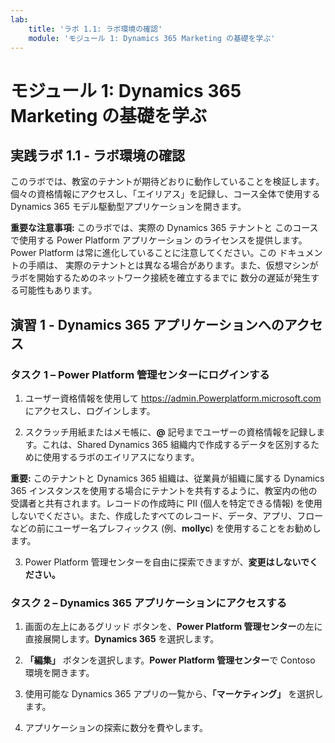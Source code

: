 ```yaml
---
lab:
    title: 'ラボ 1.1: ラボ環境の確認'
    module: 'モジュール 1: Dynamics 365 Marketing の基礎を学ぶ'
---
```



モジュール 1: Dynamics 365 Marketing の基礎を学ぶ
========================

## 実践ラボ 1.1 - ラボ環境の確認 

このラボでは、教室のテナントが期待どおりに動作していることを検証します。個々の資格情報にアクセスし、「エイリアス」を記録し、コース全体で使用する Dynamics 365 モデル駆動型アプリケーションを開きます。 

**重要な注意事項:** このラボでは、実際の Dynamics 365 テナントと
このコースで使用する Power Platform アプリケーション
のライセンスを提供します。Power Platform は常に進化していることに注意してください。この
ドキュメントの手順は、
実際のテナントとは異なる場合があります。また、仮想マシンがラボを開始するためのネットワーク接続を確立するまでに
数分の遅延が発生する可能性もあります。

演習 1 - Dynamics 365 アプリケーションへのアクセス
---------------------------------------------------

### タスク 1 – Power Platform 管理センターにログインする

1.  ユーザー資格情報を使用して <https://admin.Powerplatform.microsoft.com> にアクセスし、ログインします。

2. スクラッチ用紙またはメモ帳に、**@** 記号までユーザーの資格情報を記録します。これは、Shared Dynamics 365 組織内で作成するデータを区別するために使用するラボのエイリアスになります。 

**重要:** このテナントと Dynamics 365 組織は、従業員が組織に属する Dynamics 365 インスタンスを使用する場合にテナントを共有するように、教室内の他の受講者と共有されます。レコードの作成時に PII (個人を特定できる情報) を使用しないでください。また、作成したすべてのレコード、データ、アプリ、フローなどの前にユーザー名プレフィックス (例、**mollyc**) を使用することをお勧めします。

3. Power Platform 管理センターを自由に探索できますが、**変更はしないでください。**

### タスク 2 – Dynamics 365 アプリケーションにアクセスする

1.  画面の左上にあるグリッド ボタンを、**Power Platform 管理センター**の左に直接展開します。**Dynamics 365** を選択します。

2.  **「編集」** ボタンを選択します。**Power Platform 管理センター**で Contoso 環境を開きます。

4. 使用可能な Dynamics 365 アプリの一覧から、**「マーケティング」** を選択します。

5. アプリケーションの探索に数分を費やします。
